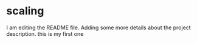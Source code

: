 # scaling
I am editing the README file. Adding some more details about the project description.
this is my first one
